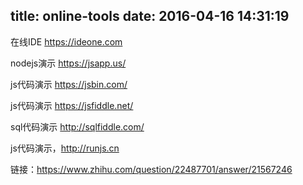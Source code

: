 title: online-tools
date: 2016-04-16 14:31:19
---


在线IDE https://ideone.com 

nodejs演示 https://jsapp.us/

js代码演示 https://jsbin.com/

js代码演示 https://jsfiddle.net/

sql代码演示 http://sqlfiddle.com/

js代码演示，http://runjs.cn 

链接：https://www.zhihu.com/question/22487701/answer/21567246


